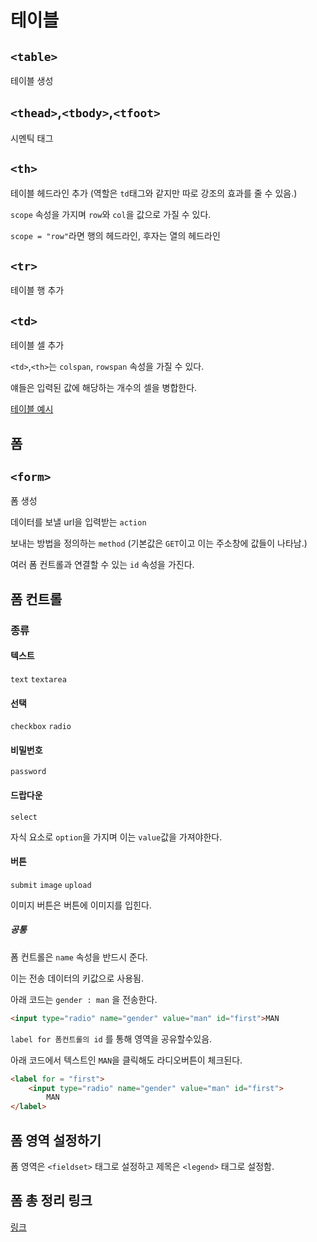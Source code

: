 # 테이블 

## `<table>`  

테이블 생성  
  
## `<thead>`,`<tbody>`,`<tfoot>`  

시멘틱 태그  
  
  
## `<th>`    

테이블 헤드라인 추가 (역할은 `td`태그와 같지만 따로 강조의 효과를 줄 수 있음.)

`scope` 속성을 가지며 `row`와 `col`을 값으로 가질 수 있다.  

`scope = "row"`라면 행의 헤드라인, 후자는 열의 헤드라인  
  
## `<tr>` 

테이블 행 추가

## `<td>` 

테이블 셀 추가

`<td>`,`<th>`는 `colspan`, `rowspan` 속성을 가질 수 있다.

얘들은 입력된 값에 해당하는 개수의 셀을 병합한다.

[테이블 예시](https://codepen.io/Junseongpark/pen/vYXzZmp)

## 폼

## `<form>`
폼 생성


데이터를 보낼 url을 입력받는 `action`

보내는 방법을 정의하는 `method` (기본값은 `GET`이고 이는 주소창에 값들이 나타남.)

여러 폼 컨트롤과 연결할 수 있는 `id` 속성을 가진다.


## 폼 컨트롤

### 종류

#### 텍스트

`text` `textarea`

#### 선택

`checkbox` `radio`

#### 비밀번호

`password`

#### 드랍다운

`select`

자식 요소로 `option`을 가지며 이는 `value`값을 가져야한다.

#### 버튼

`submit` `image` `upload`

이미지 버튼은 버튼에 이미지를 입힌다.


##### 공통

폼 컨트롤은 `name` 속성을 반드시 준다. 

이는 전송 데이터의 키값으로 사용됨.

아래 코드는 `gender : man` 을 전송한다.
```html
<input type="radio" name="gender" value="man" id="first">MAN
```


`label for 폼컨트롤의 id` 를 통해 영역을 공유할수있음. 

아래 코드에서 텍스트인 `MAN`을 클릭해도 라디오버튼이 체크된다.

```html
<label for = "first">
    <input type="radio" name="gender" value="man" id="first">
        MAN
</label>
```

## 폼 영역 설정하기

폼 영역은 `<fieldset>` 태그로 설정하고 제목은 `<legend>` 태그로 설정함.

## 폼 총 정리 링크

[링크](https://codepen.io/Junseongpark/pen/PoGdpgN?editors=1100)







